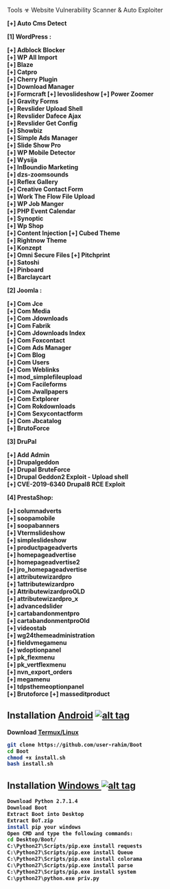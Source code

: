 Tools ☣ Website Vulnerability Scanner & Auto Exploiter

<b>[+] Auto Cms Detect<b>

<b>[1] WordPress :<b><br>

[+] Adblock Blocker  <br>
[+] WP All Import <br>
[+] Blaze <br>
[+] Catpro <br>
[+] Cherry Plugin  
[+] Download Manager  
[+] Formcraft 
[+] levoslideshow 
[+] Power Zoomer  
[+] Gravity Forms  
[+] Revslider Upload Shell  
[+] Revslider Dafece Ajax  
[+] Revslider Get Config  
[+] Showbiz  
[+] Simple Ads Manager  
[+] Slide Show Pro  
[+] WP Mobile Detector  
[+] Wysija  
[+] InBoundio Marketing  
[+] dzs-zoomsounds  
[+] Reflex Gallery  
[+] Creative Contact Form  
[+] Work The Flow File Upload  
[+] WP Job Manger  
[+] PHP Event Calendar  
[+] Synoptic  
[+] Wp Shop  
[+] Content Injection 
[+] Cubed Theme  
[+] Rightnow Theme  
[+] Konzept  
[+] Omni Secure Files 
[+] Pitchprint  
[+] Satoshi  
[+] Pinboard  
[+] Barclaycart  

<b>[2] Joomla :<br>

[+] Com Jce  
[+] Com Media  
[+] Com Jdownloads  
[+] Com Fabrik  
[+] Com Jdownloads Index  
[+] Com Foxcontact  
[+] Com Ads Manager  
[+] Com Blog  
[+] Com Users  
[+] Com Weblinks<br>
[+] mod_simplefileupload 
<br>[+] Com Facileforms
<br>[+] Com Jwallpapers
<br>[+] Com Extplorer
<br>[+] Com Rokdownloads
<br>[+] Com Sexycontactform
<br>[+] Com Jbcatalog
<br>[+] BrutoForce

<b>[3] DruPal<br> 

[+] Add Admin
<br>[+] Drupalgeddon
<br>[+] Drupal BruteForce
<br>[+] Drupal Geddon2 Exploit - Upload shell
<br>[+] CVE-2019-6340 Drupal8 RCE Exploit

[4] PrestaShop:<br>

[+] columnadverts  
[+] soopamobile  
[+] soopabanners  
[+] Vtermslideshow  
[+] simpleslideshow  
[+] productpageadverts  
[+] homepageadvertise  
[+] homepageadvertise2  
[+] jro_homepageadvertise  
[+] attributewizardpro  
[+] 1attributewizardpro  
[+] AttributewizardproOLD  
[+] attributewizardpro_x  
[+] advancedslider  
[+] cartabandonmentpro  
[+] cartabandonmentproOld  
[+] videostab  
[+] wg24themeadministration  
[+] fieldvmegamenu  
[+] wdoptionpanel  
[+] pk_flexmenu  
[+] pk_vertflexmenu  
[+] nvn_export_orders  
[+] megamenu  
[+] tdpsthemeoptionpanel  
[+] Brutoforce 
[+] masseditproduct


## Installation [Android](https://wikipedia.org/wiki/Android) [![alt tag](https://cdn1.iconfinder.com/data/icons/logotypes/32/android-32.png)](https://fr.wikipedia.org/wiki/Android)

Download [Termux/Linux](https://play.google.com/store/apps/details?id=com.termux)

```bash
git clone https://github.com/user-rahim/Boot
cd Boot
chmod +x install.sh
bash install.sh
```

## Installation [Windows ](https://wikipedia.org/wiki/Microsoft_Windows)[![alt tag](http://icons.iconarchive.com/icons/tatice/cristal-intense/32/Windows-icon.png)](https://fr.wikipedia.org/wiki/Microsoft_Windows)
```bash
Download Python 2.7.1.4
Download Boot
Extract Boot into Desktop
Extract BoT.zip
install pip your windows
Open CMD and type the following commands:
cd Desktop/Boot/
C:\Python27\Scripts/pip.exe install requests
C:\Python27\Scripts/pip.exe install Queue
C:\Python27\Scripts/pip.exe install colorama
C:\Python27\Scripts/pip.exe install parse
C:\Python27\Scripts/pip.exe install system
C:\python27\python.exe priv.py
